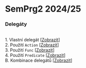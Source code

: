 # SemPrg2 2024/25

### Delegáty
<br>1. Vlastní delegát [[Zobrazit](/delegates/part1.cs)]
<br>2. Použití `Action` [[Zobrazit](/delegates/part2.cs)]
<br>3. Použití `Func` [[Zobrazit](/delegates/part3.cs)]
<br>4. Použití `Predicate` [[Zobrazit](/delegates/part4.cs)]
<br>B. Kombinace delegátů [[Zobrazit](/delegates/bonus.cs)]
